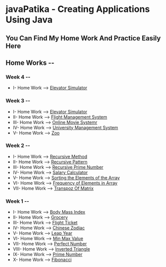 # javaPatika - Creating Applications Using Java

## You Can Find My Home Work And Practice Easily Here

## Home Works -- 
### Week 4 --                                                                                                           
- I- Home Work --> [Elevator Simulator](https://github.com/m1erla/javaPatika/tree/master/src/WeekThree/ElevatorSimulator)  

### Week 3 --                                                                                                           
- I- Home Work --> [Elevator Simulator](https://github.com/m1erla/javaPatika/tree/master/src/WeekThree/ElevatorSimulator)  
- II- Home Work --> [Flight Management System](https://github.com/m1erla/javaPatika/tree/master/src/WeekThree/FlightManagementSystem)
- III- Home Work --> [Online Movie Systemr](https://github.com/m1erla/javaPatika/tree/master/src/WeekThree/OnlineMovieSystem)
- IV- Home Work --> [University Management System](https://github.com/m1erla/javaPatika/tree/master/src/WeekThree/UniversityManagementSystem)
- V- Home Work --> [Zoo](https://github.com/m1erla/javaPatika/tree/master/src/WeekThree/Zoo)

### Week 2 --                                                                                                           
- I- Home Work --> [Recursive Method](https://github.com/m1erla/javaPatika/tree/master/src/WeekTwo/FirstHomeWork)  
- II- Home Work --> [Recursive Pattern](https://github.com/m1erla/javaPatika/tree/master/src/WeekTwo/SecondHomeWork)
- III- Home Work --> [Recursive Prime Number](https://github.com/m1erla/javaPatika/tree/master/src/WeekTwo/ThirdHomeWork)
- IV- Home Work --> [Salary Calculator](https://github.com/m1erla/javaPatika/tree/master/src/WeekTwo/SalaryCalculator)
- V- Home Work --> [Sorting the Elements of the Array](https://github.com/m1erla/javaPatika/tree/master/src/WeekTwo/SortArrayNumber)
- VI- Home Work --> [Frequency of Elements in Array](https://github.com/m1erla/javaPatika/tree/master/src/WeekTwo/FrequencyArray)
- VII- Home Work --> [Transpoz Of Matrix](https://github.com/m1erla/javaPatika/tree/master/src/WeekTwo/TranspozeMatrix)

### Week 1 --                                                                                                           
- I- Home Work --> [Body Mass Index](https://github.com/m1erla/javaPatika/blob/master/src/Entrance/BodyMassIndex.java)  
- II- Home Work --> [Grocery](https://github.com/m1erla/javaPatika/tree/master/src/Entrance/Grocery.java)
- III- Home Work --> [Flight Ticket](https://github.com/m1erla/javaPatika/tree/master/src/Entrance/FlightTicket.java)
- IV- Home Work --> [Chinese Zodiac](https://github.com/m1erla/javaPatika/tree/master/src/Entrance/ChineseZodiac.java)
- V- Home Work --> [Leap Year](https://github.com/m1erla/javaPatika/tree/master/src/Entrance/LeapYear.java)
- VI- Home Work --> [Min Max Value](https://github.com/m1erla/javaPatika/tree/master/src/Entrance/HomeWorkSixth)
- VII- Home Work --> [Perfect Number](https://github.com/m1erla/javaPatika/tree/master/src/Entrance/HomeWorkSeven)
- VIII- Home Work --> [Inverted Triangle](https://github.com/m1erla/javaPatika/tree/master/src/Entrance/HomeWorkEight)
- IX- Home Work --> [Prime Number](https://github.com/m1erla/javaPatika/tree/master/src/Entrance/HomeWorkNine)
- X- Home Work --> [Fibonacci](https://github.com/m1erla/javaPatika/tree/master/src/Entrance/HomeWorkTen)

